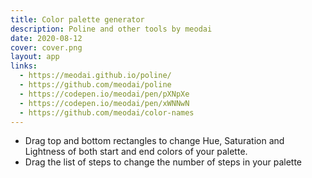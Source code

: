 ```yaml
---
title: Color palette generator
description: Poline and other tools by meodai
date: 2020-08-12
cover: cover.png
layout: app
links:
  - https://meodai.github.io/poline/
  - https://github.com/meodai/poline
  - https://codepen.io/meodai/pen/pXNpXe
  - https://codepen.io/meodai/pen/xWNNwN
  - https://github.com/meodai/color-names
---
```


<client-only>

  <color-palette id="palette" class="max-w-60ch m-2" />
  <div class="my-4  max-w-90 transform">
    <save-svg class="" svg="palette" />
  </div>

</client-only>

- Drag top and bottom rectangles to change Hue, Saturation and Lightness of both start and end colors of your palette.
- Drag the list of steps to change the number of steps in your palette
